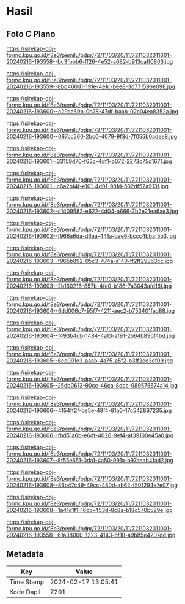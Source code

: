 # Hasil

## Foto C Plano

https://sirekap-obj-formc.kpu.go.id/f8e3/pemilu/pdpr/72/11/03/20/11/7211032011001-20240216-193558--bc3fbbb6-ff26-4e52-a682-b913caff0803.jpg

https://sirekap-obj-formc.kpu.go.id/f8e3/pemilu/pdpr/72/11/03/20/11/7211032011001-20240216-193559--8bd460d1-191e-4e1c-bee8-3d771596e098.jpg

https://sirekap-obj-formc.kpu.go.id/f8e3/pemilu/pdpr/72/11/03/20/11/7211032011001-20240216-193600--c29aa69b-0b78-47df-baab-02c04ea8352a.jpg

https://sirekap-obj-formc.kpu.go.id/f8e3/pemilu/pdpr/72/11/03/20/11/7211032011001-20240216-193600--067cc560-2bc0-4079-9f3d-7f055b0adee8.jpg

https://sirekap-obj-formc.kpu.go.id/f8e3/pemilu/pdpr/72/11/03/20/11/7211032011001-20240216-193601--33159d70-f63c-4df1-b072-2273c75d1671.jpg

https://sirekap-obj-formc.kpu.go.id/f8e3/pemilu/pdpr/72/11/03/20/11/7211032011001-20240216-193601--c6a2bf4f-e101-4d01-98fd-502df52a913f.jpg

https://sirekap-obj-formc.kpu.go.id/f8e3/pemilu/pdpr/72/11/03/20/11/7211032011001-20240216-193602--c1409582-e622-4d04-a666-7b2e21ea6ae3.jpg

https://sirekap-obj-formc.kpu.go.id/f8e3/pemilu/pdpr/72/11/03/20/11/7211032011001-20240216-193602--f966a6da-d6aa-441a-bee6-bccc4bbaf5b3.jpg

https://sirekap-obj-formc.kpu.go.id/f8e3/pemilu/pdpr/72/11/03/20/11/7211032011001-20240216-193603--f965b892-05c3-474a-a140-ff2ff29863cc.jpg

https://sirekap-obj-formc.kpu.go.id/f8e3/pemilu/pdpr/72/11/03/20/11/7211032011001-20240216-193603--2b160216-857b-4fe0-b186-7a3043afd16f.jpg

https://sirekap-obj-formc.kpu.go.id/f8e3/pemilu/pdpr/72/11/03/20/11/7211032011001-20240216-193604--6dd006c7-95f7-4211-aec2-b753401fad88.jpg

https://sirekap-obj-formc.kpu.go.id/f8e3/pemilu/pdpr/72/11/03/20/11/7211032011001-20240216-193604--f493b4db-1484-4a13-af91-2b64b89bf4bd.jpg

https://sirekap-obj-formc.kpu.go.id/f8e3/pemilu/pdpr/72/11/03/20/11/7211032011001-20240216-193605--6ee091e3-aaab-4a75-a5f2-b3ff2ee3ef09.jpg

https://sirekap-obj-formc.kpu.go.id/f8e3/pemilu/pdpr/72/11/03/20/11/7211032011001-20240216-193605--25db0613-90cc-46ca-8dda-989578674a14.jpg

https://sirekap-obj-formc.kpu.go.id/f8e3/pemilu/pdpr/72/11/03/20/11/7211032011001-20240216-193606--4154ff2f-be5e-48f4-81a0-17c542867235.jpg

https://sirekap-obj-formc.kpu.go.id/f8e3/pemilu/pdpr/72/11/03/20/11/7211032011001-20240216-193606--fbd51a6b-e6df-4026-9ef4-af39100e45a0.jpg

https://sirekap-obj-formc.kpu.go.id/f8e3/pemilu/pdpr/72/11/03/20/11/7211032011001-20240216-193607--8f55e651-0da1-4a50-991a-b97aeab41ad2.jpg

https://sirekap-obj-formc.kpu.go.id/f8e3/pemilu/pdpr/72/11/03/20/11/7211032011001-20240216-193608--86b47c49-49cc-480d-ab62-f501294e7e07.jpg

https://sirekap-obj-formc.kpu.go.id/f8e3/pemilu/pdpr/72/11/03/20/11/7211032011001-20240216-193608--1a41d1f1-16db-453d-8c8a-b18c570b529e.jpg

https://sirekap-obj-formc.kpu.go.id/f8e3/pemilu/pdpr/72/11/03/20/11/7211032011001-20240216-193558--61a38000-1223-4143-bf18-a9b85e4207dd.jpg


## Metadata

| Key        | Value               |
| ---------- | ------------------- |
| Time Stamp | 2024-02-17 13:05:41 |
| Kode Dapil | 7201                |



